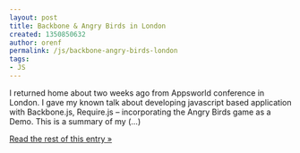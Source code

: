 ```yaml
---
layout: post
title: Backbone & Angry Birds in London
created: 1350850632
author: orenf
permalink: /js/backbone-angry-birds-london
tags:
- JS
---
```

I returned home about two weeks ago from Appsworld conference in London. I gave my known talk about developing javascript based application with Backbone.js, Require.js – incorporating the Angry Birds game as a Demo. This is a summary of my (…)</p><p><a href="http://orizens.com/wp/topics/backbone-angry-birds-in-london/">Read the rest of this entry »</a></p>
